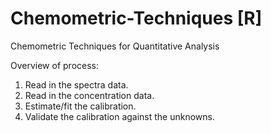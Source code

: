 # Chemometric-Techniques  [R]

Chemometric Techniques for Quantitative Analysis

Overview of process:
1. Read in the spectra data.
2. Read in the concentration data.
3. Estimate/fit the calibration. 
4. Validate the calibration against the unknowns.
